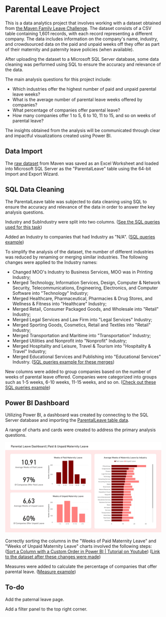 # Parental Leave Project

This is a data analytics project that involves working with a dataset obtained from [the Maven Family Leave Challenge](https://www.mavenanalytics.io/challenges/maven-family-leave-challenge/2). 
The dataset consists of a CSV table containing 1,601 records, with each record representing a different company. 
The data includes information on the company's name, industry, and crowdsourced data on the paid and unpaid weeks off they offer as part of their maternity and paternity leave policies (when available).

After uploading the dataset to a Microsoft SQL Server database, some data cleaning was performed using SQL to ensure the accuracy and relevance of the data.

The main analysis questions for this project include:
- Which industries offer the highest number of paid and unpaid parental leave weeks?
- What is the average number of parental leave weeks offered by companies?
- What percentage of companies offer parental leave?
- How many companies offer 1 to 5, 6 to 10, 11 to 15, and so on weeks of parental leave?

The insights obtained from the analysis will be communicated through clear and impactful visualizations created using Power BI.

## Data Import

The [raw dataset](./data/parental_leave_raw.csv) from Maven was saved as an Excel Worksheet and loaded into Microsoft SQL Server as the "ParentalLeave" table using the 64-bit Import and Export Wizard.

## SQL Data Cleaning

The ParentalLeave table was subjected to data cleaning using SQL to ensure the accuracy and relevance of the data in order to answer the key analysis questions.

Industry and SubIndustry were split into two columns. ([See the SQL queries used for this task](SQLqueries/SplittingIndustrySubIndustry.sql))

Added an Industry to companies that had Industry as "N/A". ([SQL queries example](SQLqueries/AddingIndustriesToN-As.sql))

To simplify the analysis of the dataset, the number of different industries was reduced by renaming or merging similar industries. The following changes were applied to the Industry names:
- Changed MOO's Industry to Business Services, MOO was in Printing Industry;
- Merged Technology, Information Services, Design, Computer & Network Security, Telecommunications, Engineering, Electronics, and Computer Software into "Technology" Industry;
- Merged Healthcare, Pharmaceutical, Pharmacies & Drug Stores, and Wellness & Fitness into "Healthcare" Industry;
- Merged Retail, Consumer Packaged Goods, and Wholesale into "Retail" Industry;
- Merged Legal Services and Law Firm into "Legal Services" Industry;
- Merged Sporting Goods, Cosmetics, Retail and Textiles into "Retail" Industry;
- Merged Transportation and Maritime into "Transportation" Industry;
- Merged Utilities and Nonprofit into "Nonprofit" Industry;
- Merged Hospitality and Leisure, Travel & Tourism into "Hospitality & Travel" Industry;
- Merged Educational Services and Publishing into "Educational Services" Industry. ([SQL queries example for these merges](SQLqueries/IndustryMerging.sql))

New columns were added to group companies based on the number of weeks of parental leave offered. Companies were categorized into groups such as 1-5 weeks, 6-10 weeks, 11-15 weeks, and so on. ([Check out these SQL queries example](SQLqueries/Grouping.sql))

## Power BI Dashboard

Utilizing Power BI, a dashboard was created by connecting to the SQL Server database and importing the [ParentalLeave table data](data/ParentalLeave.xlsx).

A range of charts and cards were created to address the primary analysis questions.

![](dashboard/MaternityPage.jpg)

Correctly sorting the columns in the "Weeks of Paid Maternity Leave" and "Weeks of Unpaid Maternity Leave" charts involved the following steps: ([Sort a Column with a Custom Order in Power BI | Tutorial on Youtube](https://www.youtube.com/watch?v=CpBy79AawVw)) ([Link to the dataset after these changes were made](data/PBIparentalLeave.xlsx))

Measures were added to calculate the percentage of companies that offer parental leave. ([Measure example](https://github.com/GabeJRodrigues/Parental_Leave_Project/blob/main/data/%25CompaniesPaidMaternityLeave))

## To-do

Add the paternal leave page.

Add a filter panel to the top right corner.
